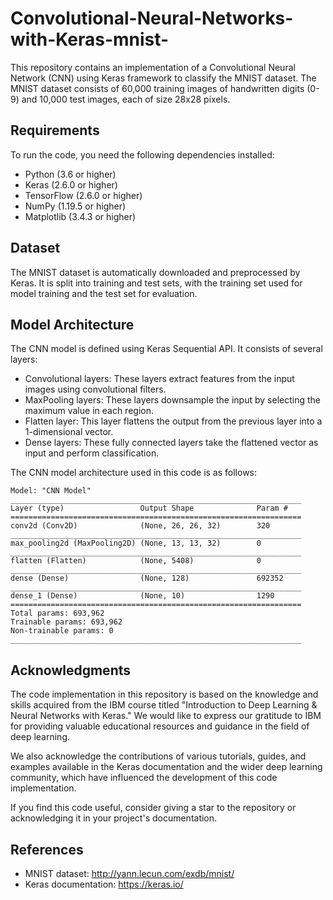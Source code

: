 # Convolutional-Neural-Networks-with-Keras-mnist-

This repository contains an implementation of a Convolutional Neural Network (CNN) using Keras framework to classify the MNIST dataset. The MNIST dataset consists of 60,000 training images of handwritten digits (0-9) and 10,000 test images, each of size 28x28 pixels.

## Requirements
To run the code, you need the following dependencies installed:

- Python (3.6 or higher)
- Keras (2.6.0 or higher)
- TensorFlow (2.6.0 or higher)
- NumPy (1.19.5 or higher)
- Matplotlib (3.4.3 or higher)
## Dataset
The MNIST dataset is automatically downloaded and preprocessed by Keras. It is split into training and test sets, with the training set used for model training and the test set for evaluation.

## Model Architecture
The CNN model is defined using Keras Sequential API. It consists of several layers:

- Convolutional layers: These layers extract features from the input images using convolutional filters.
- MaxPooling layers: These layers downsample the input by selecting the maximum value in each region.
- Flatten layer: This layer flattens the output from the previous layer into a 1-dimensional vector.
- Dense layers: These fully connected layers take the flattened vector as input and perform classification.

The CNN model architecture used in this code is as follows:

```
Model: "CNN Model"
_________________________________________________________________
Layer (type)                 Output Shape              Param #
=================================================================
conv2d (Conv2D)              (None, 26, 26, 32)        320
_________________________________________________________________
max_pooling2d (MaxPooling2D) (None, 13, 13, 32)        0
_________________________________________________________________
flatten (Flatten)            (None, 5408)              0
_________________________________________________________________
dense (Dense)                (None, 128)               692352
_________________________________________________________________
dense_1 (Dense)              (None, 10)                1290
=================================================================
Total params: 693,962
Trainable params: 693,962
Non-trainable params: 0
_________________________________________________________________
```

## Acknowledgments
The code implementation in this repository is based on the knowledge and skills acquired from the IBM course titled "Introduction to Deep Learning & Neural Networks with Keras." We would like to express our gratitude to IBM for providing valuable educational resources and guidance in the field of deep learning.

We also acknowledge the contributions of various tutorials, guides, and examples available in the Keras documentation and the wider deep learning community, which have influenced the development of this code implementation.

If you find this code useful, consider giving a star to the repository or acknowledging it in your project's documentation.

## References
- MNIST dataset: http://yann.lecun.com/exdb/mnist/
- Keras documentation: https://keras.io/
